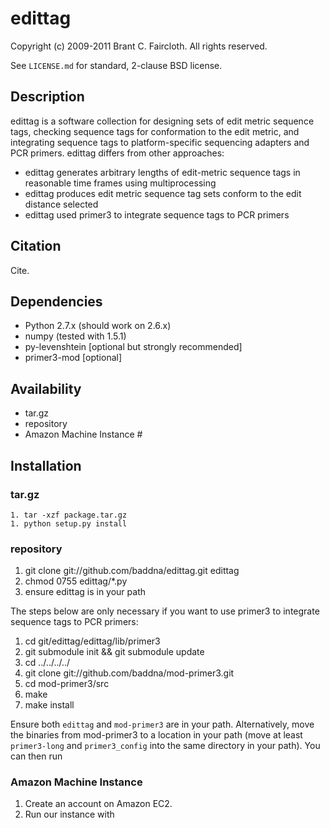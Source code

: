 # edittag

Copyright (c) 2009-2011 Brant C. Faircloth.
All rights reserved.

See `LICENSE.md` for standard, 2-clause BSD license.

## Description

edittag is a software collection for designing sets of edit metric sequence tags, checking sequence tags for conformation to the edit metric, and integrating sequence tags to platform-specific sequencing adapters and PCR primers.  edittag differs from other approaches:

 * edittag generates arbitrary lengths of edit-metric sequence tags in reasonable time frames using multiprocessing
 * edittag produces edit metric sequence tag sets conform to the edit distance selected
 * edittag used primer3 to integrate sequence tags to PCR primers

## Citation

Cite.

## Dependencies

 * Python 2.7.x (should work on 2.6.x)
 * numpy (tested with 1.5.1)
 * py-levenshtein [optional but strongly recommended]
 * primer3-mod [optional]

## Availability

 * tar.gz
 * repository
 * Amazon Machine Instance #

## Installation

### tar.gz

    1. tar -xzf package.tar.gz
    1. python setup.py install

### repository

 1. git clone git://github.com/baddna/edittag.git edittag
 1. chmod 0755 edittag/*.py
 1. ensure edittag is in your path

The steps below are only necessary if you want to use primer3 to integrate sequence tags to PCR primers:

 1. cd git/edittag/edittag/lib/primer3
 1. git submodule init && git submodule update
 1. cd ../../../../
 1. git clone git://github.com/baddna/mod-primer3.git
 1. cd mod-primer3/src
 1. make
 1. make install
 
Ensure both `edittag` and `mod-primer3` are in your path.  Alternatively, move the binaries from mod-primer3 to a location in your path (move at least `primer3-long` and `primer3_config` into the same directory in your path).  You can then run

### Amazon Machine Instance

 1. Create an account on Amazon EC2.  
 1. Run our instance with
 